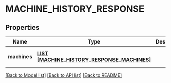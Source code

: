 # MACHINE_HISTORY_RESPONSE

## Properties
Name | Type | Description | Notes
------------ | ------------- | ------------- | -------------
**machines** | [**LIST [MACHINE_HISTORY_RESPONSE_MACHINES]**](MachineHistoryResponse_machines.md) |  | [optional] [default to null]

[[Back to Model list]](../README.md#documentation-for-models) [[Back to API list]](../README.md#documentation-for-api-endpoints) [[Back to README]](../README.md)


